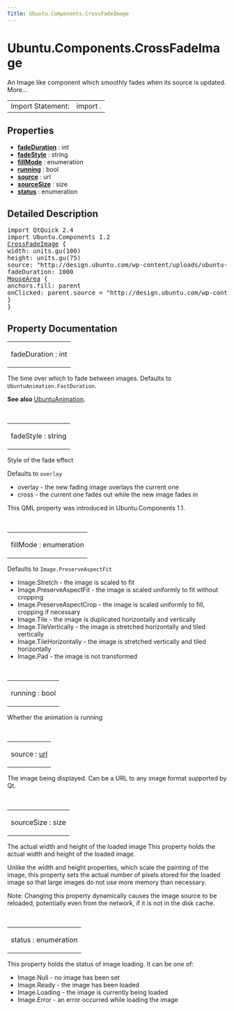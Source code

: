 ```yaml
---
Title: Ubuntu.Components.CrossFadeImage
---
```


# Ubuntu.Components.CrossFadeImage

<span class="subtitle"></span>
<!-- $$$CrossFadeImage-brief -->
<p>An Image like component which smoothly fades when its source is updated. More...</p>
<!-- @@@CrossFadeImage -->
<table class="alignedsummary">
<tr><td class="memItemLeft rightAlign topAlign"> Import Statement:</td><td class="memItemRight bottomAlign"> import  .</td></tr></table><ul>
</ul>
<h2 id="properties">Properties</h2>
<ul>
<li class="fn"><b><b><a href="#fadeDuration-prop">fadeDuration</a></b></b> : int</li>
<li class="fn"><b><b><a href="#fadeStyle-prop">fadeStyle</a></b></b> : string</li>
<li class="fn"><b><b><a href="#fillMode-prop">fillMode</a></b></b> : enumeration</li>
<li class="fn"><b><b><a href="#running-prop">running</a></b></b> : bool</li>
<li class="fn"><b><b><a href="#source-prop">source</a></b></b> : url</li>
<li class="fn"><b><b><a href="#sourceSize-prop">sourceSize</a></b></b> : size</li>
<li class="fn"><b><b><a href="#status-prop">status</a></b></b> : enumeration</li>
</ul>
<!-- $$$CrossFadeImage-description -->
<h2 id="details">Detailed Description</h2>
</p>
<pre class="qml">import QtQuick 2.4
import Ubuntu.Components 1.2
<span class="type"><a href="index.html">CrossFadeImage</a></span> {
<span class="name">width</span>: <span class="name">units</span>.<span class="name">gu</span>(<span class="number">100</span>)
<span class="name">height</span>: <span class="name">units</span>.<span class="name">gu</span>(<span class="number">75</span>)
<span class="name">source</span>: <span class="string">&quot;http://design.ubuntu.com/wp-content/uploads/ubuntu-logo14.png&quot;</span>
<span class="name">fadeDuration</span>: <span class="number">1000</span>
<span class="type"><a href="../sdk-14.10/QtQuick.MouseArea.md">MouseArea</a></span> {
<span class="name">anchors</span>.fill: <span class="name">parent</span>
<span class="name">onClicked</span>: <span class="name">parent</span>.<span class="name">source</span> <span class="operator">=</span> <span class="string">&quot;http://design.ubuntu.com/wp-content/uploads/canonical-logo1.png&quot;</span>
}
}</pre>
<!-- @@@CrossFadeImage -->
<h2>Property Documentation</h2>
<!-- $$$fadeDuration -->
<table class="qmlname"><tr valign="top" id="fadeDuration-prop"><td class="tblQmlPropNode"><p><span class="name">fadeDuration</span> : <span class="type">int</span></p></td></tr></table><p>The time over which to fade between images. Defaults to <code>UbuntuAnimation.FastDuration</code>.</p>
<p><b>See also </b><a href="Ubuntu.Components.UbuntuAnimation.md">UbuntuAnimation</a>.</p>
<!-- @@@fadeDuration -->
<br/>
<!-- $$$fadeStyle -->
<table class="qmlname"><tr valign="top" id="fadeStyle-prop"><td class="tblQmlPropNode"><p><span class="name">fadeStyle</span> : <span class="type">string</span></p></td></tr></table><p>Style of the fade effect</p>
<p>Defaults to <code>overlay</code></p>
<ul>
<li>overlay - the new fading image overlays the current one</li>
<li>cross - the current one fades out while the new image fades in</li>
</ul>
<p>This QML property was introduced in  Ubuntu.Components 1.1.</p>
<!-- @@@fadeStyle -->
<br/>
<!-- $$$fillMode -->
<table class="qmlname"><tr valign="top" id="fillMode-prop"><td class="tblQmlPropNode"><p><span class="name">fillMode</span> : <span class="type">enumeration</span></p></td></tr></table><p>Defaults to <code>Image.PreserveAspectFit</code></p>
<ul>
<li>Image.Stretch - the image is scaled to fit</li>
<li>Image.PreserveAspectFit - the image is scaled uniformly to fit without cropping</li>
<li>Image.PreserveAspectCrop - the image is scaled uniformly to fill, cropping if necessary</li>
<li>Image.Tile - the image is duplicated horizontally and vertically</li>
<li>Image.TileVertically - the image is stretched horizontally and tiled vertically</li>
<li>Image.TileHorizontally - the image is stretched vertically and tiled horizontally</li>
<li>Image.Pad - the image is not transformed</li>
</ul>
<!-- @@@fillMode -->
<br/>
<!-- $$$running -->
<table class="qmlname"><tr valign="top" id="running-prop"><td class="tblQmlPropNode"><p><span class="name">running</span> : <span class="type">bool</span></p></td></tr></table><p>Whether the animation is running</p>
<!-- @@@running -->
<br/>
<!-- $$$source -->
<table class="qmlname"><tr valign="top" id="source-prop"><td class="tblQmlPropNode"><p><span class="name">source</span> : <span class="type"><a href="http://doc.qt.io/qt-5/qml-url.html">url</a></span></p></td></tr></table><p>The image being displayed. Can be a URL to any image format supported by Qt.</p>
<!-- @@@source -->
<br/>
<!-- $$$sourceSize -->
<table class="qmlname"><tr valign="top" id="sourceSize-prop"><td class="tblQmlPropNode"><p><span class="name">sourceSize</span> : <span class="type">size</span></p></td></tr></table><p>The actual width and height of the loaded image This property holds the actual width and height of the loaded image.</p>
<p>Unlike the width and height properties, which scale the painting of the image, this property sets the actual number of pixels stored for the loaded image so that large images do not use more memory than necessary.</p>
<p>Note: Changing this property dynamically causes the image source to be reloaded, potentially even from the network, if it is not in the disk cache.</p>
<!-- @@@sourceSize -->
<br/>
<!-- $$$status -->
<table class="qmlname"><tr valign="top" id="status-prop"><td class="tblQmlPropNode"><p><span class="name">status</span> : <span class="type">enumeration</span></p></td></tr></table><p>This property holds the status of image loading. It can be one of:</p>
<ul>
<li>Image.Null - no image has been set</li>
<li>Image.Ready - the image has been loaded</li>
<li>Image.Loading - the image is currently being loaded</li>
<li>Image.Error - an error occurred while loading the image</li>
</ul>
<!-- @@@status -->
<br/>
